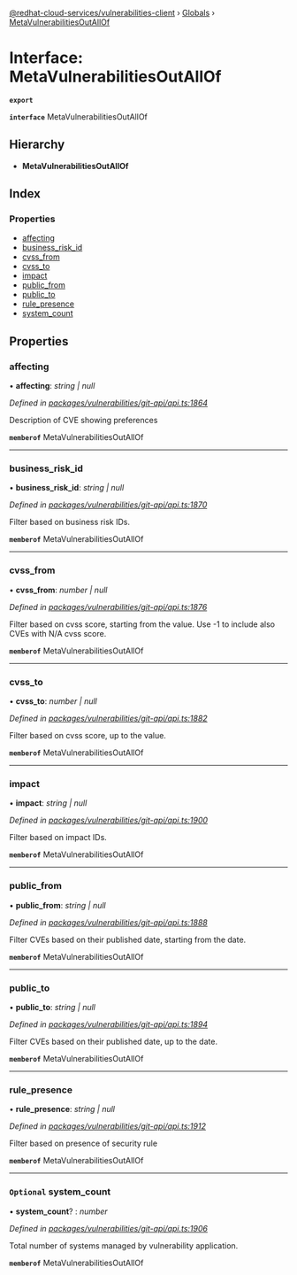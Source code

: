 [@redhat-cloud-services/vulnerabilities-client](../README.md) › [Globals](../globals.md) › [MetaVulnerabilitiesOutAllOf](metavulnerabilitiesoutallof.md)

# Interface: MetaVulnerabilitiesOutAllOf

**`export`** 

**`interface`** MetaVulnerabilitiesOutAllOf

## Hierarchy

* **MetaVulnerabilitiesOutAllOf**

## Index

### Properties

* [affecting](metavulnerabilitiesoutallof.md#affecting)
* [business_risk_id](metavulnerabilitiesoutallof.md#business_risk_id)
* [cvss_from](metavulnerabilitiesoutallof.md#cvss_from)
* [cvss_to](metavulnerabilitiesoutallof.md#cvss_to)
* [impact](metavulnerabilitiesoutallof.md#impact)
* [public_from](metavulnerabilitiesoutallof.md#public_from)
* [public_to](metavulnerabilitiesoutallof.md#public_to)
* [rule_presence](metavulnerabilitiesoutallof.md#rule_presence)
* [system_count](metavulnerabilitiesoutallof.md#optional-system_count)

## Properties

###  affecting

• **affecting**: *string | null*

*Defined in [packages/vulnerabilities/git-api/api.ts:1864](https://github.com/RedHatInsights/javascript-clients/blob/master/packages/vulnerabilities/git-api/api.ts#L1864)*

Description of CVE showing preferences

**`memberof`** MetaVulnerabilitiesOutAllOf

___

###  business_risk_id

• **business_risk_id**: *string | null*

*Defined in [packages/vulnerabilities/git-api/api.ts:1870](https://github.com/RedHatInsights/javascript-clients/blob/master/packages/vulnerabilities/git-api/api.ts#L1870)*

Filter based on business risk IDs.

**`memberof`** MetaVulnerabilitiesOutAllOf

___

###  cvss_from

• **cvss_from**: *number | null*

*Defined in [packages/vulnerabilities/git-api/api.ts:1876](https://github.com/RedHatInsights/javascript-clients/blob/master/packages/vulnerabilities/git-api/api.ts#L1876)*

Filter based on cvss score, starting from the value. Use -1 to include also CVEs with N/A cvss score.

**`memberof`** MetaVulnerabilitiesOutAllOf

___

###  cvss_to

• **cvss_to**: *number | null*

*Defined in [packages/vulnerabilities/git-api/api.ts:1882](https://github.com/RedHatInsights/javascript-clients/blob/master/packages/vulnerabilities/git-api/api.ts#L1882)*

Filter based on cvss score, up to the value.

**`memberof`** MetaVulnerabilitiesOutAllOf

___

###  impact

• **impact**: *string | null*

*Defined in [packages/vulnerabilities/git-api/api.ts:1900](https://github.com/RedHatInsights/javascript-clients/blob/master/packages/vulnerabilities/git-api/api.ts#L1900)*

Filter based on impact IDs.

**`memberof`** MetaVulnerabilitiesOutAllOf

___

###  public_from

• **public_from**: *string | null*

*Defined in [packages/vulnerabilities/git-api/api.ts:1888](https://github.com/RedHatInsights/javascript-clients/blob/master/packages/vulnerabilities/git-api/api.ts#L1888)*

Filter CVEs based on their published date, starting from the date.

**`memberof`** MetaVulnerabilitiesOutAllOf

___

###  public_to

• **public_to**: *string | null*

*Defined in [packages/vulnerabilities/git-api/api.ts:1894](https://github.com/RedHatInsights/javascript-clients/blob/master/packages/vulnerabilities/git-api/api.ts#L1894)*

Filter CVEs based on their published date, up to the date.

**`memberof`** MetaVulnerabilitiesOutAllOf

___

###  rule_presence

• **rule_presence**: *string | null*

*Defined in [packages/vulnerabilities/git-api/api.ts:1912](https://github.com/RedHatInsights/javascript-clients/blob/master/packages/vulnerabilities/git-api/api.ts#L1912)*

Filter based on presence of security rule

**`memberof`** MetaVulnerabilitiesOutAllOf

___

### `Optional` system_count

• **system_count**? : *number*

*Defined in [packages/vulnerabilities/git-api/api.ts:1906](https://github.com/RedHatInsights/javascript-clients/blob/master/packages/vulnerabilities/git-api/api.ts#L1906)*

Total number of systems managed by vulnerability application.

**`memberof`** MetaVulnerabilitiesOutAllOf
